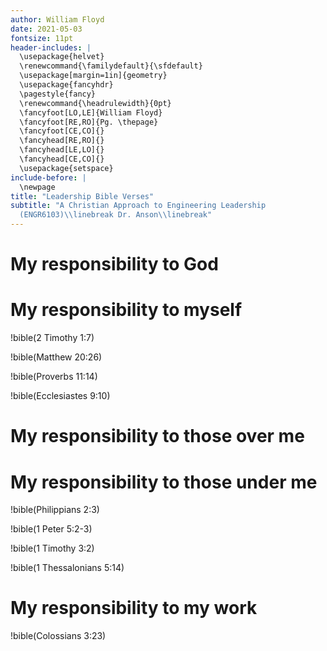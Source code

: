 ```yaml
---
author: William Floyd
date: 2021-05-03
fontsize: 11pt
header-includes: |
  \usepackage{helvet}
  \renewcommand{\familydefault}{\sfdefault}
  \usepackage[margin=1in]{geometry}
  \usepackage{fancyhdr}
  \pagestyle{fancy}
  \renewcommand{\headrulewidth}{0pt}
  \fancyfoot[LO,LE]{William Floyd}
  \fancyfoot[RE,RO]{Pg. \thepage}
  \fancyfoot[CE,CO]{}
  \fancyhead[RE,RO]{}
  \fancyhead[LE,LO]{}
  \fancyhead[CE,CO]{}
  \usepackage{setspace}
include-before: |
  \newpage
title: "Leadership Bible Verses"
subtitle: "A Christian Approach to Engineering Leadership
  (ENGR6103)\\linebreak Dr. Anson\\linebreak"
---
```


# My responsibility to God

# My responsibility to myself

!bible(2 Timothy 1:7)

!bible(Matthew 20:26)

!bible(Proverbs 11:14)

!bible(Ecclesiastes 9:10)

# My responsibility to those over me



# My responsibility to those under me

!bible(Philippians 2:3)

!bible(1 Peter 5:2-3)

!bible(1 Timothy 3:2)

!bible(1 Thessalonians 5:14)

# My responsibility to my work

!bible(Colossians 3:23)